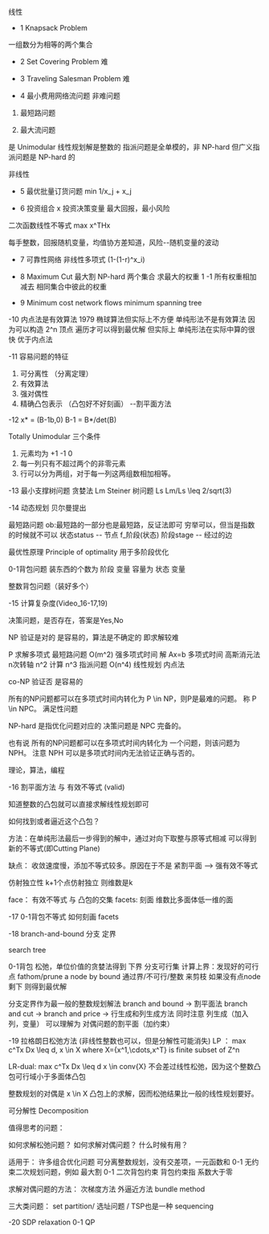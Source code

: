 线性
- 1
Knapsack Problem

一组数分为相等的两个集合

- 2
Set Covering Problem  难

- 3
Traveling Salesman Problem 难

- 4
最小费用网络流问题  非难问题

1. 最短路问题

2. 最大流问题

是 Unimodular 线性规划解是整数的
指派问题是全单模的，非 NP-hard
但广义指派问题是 NP-hard 的

非线性
- 5
最优批量订货问题  min 1/x_j + x_j

- 6 投资组合 x 投资决策变量
最大回报，最小风险

二次函数线性不等式 max x^THx

每手整数，回报随机变量，均值协方差知道，风险--随机变量的波动

- 7 可靠性网络
非线性多项式  (1-(1-r)^x_i)

- 8  Maximum Cut 最大割   NP-hard
两个集合 求最大的权重
1   -1
所有权重相加 减去 相同集合中彼此的权重

- 9  Minimum cost network flows
minimum spanning tree

-10  内点法是有效算法  1979 椭球算法但实际上不方便
单纯形法不是有效算法 因为可以构造 2^n 顶点 遍历才可以得到最优解
但实际上 单纯形法在实际中算的很快 优于内点法

-11  容易问题的特征
1. 可分离性  （分离定理）
2. 有效算法
3. 强对偶性
4. 精确凸包表示 （凸包好不好刻画） --割平面方法

-12
x* = (B-1b,0)
B-1 = B*/det(B)

Totally Unimodular 三个条件
1. 元素均为 +1 -1 0
2. 每一列只有不超过两个的非零元素
3. 行可以分为两组，对于每一列这两组数相加相等。

-13
最小支撑树问题  贪婪法  Lm
Steiner 树问题  Ls   Lm/Ls \leq 2/sqrt(3)

-14
动态规划  贝尔曼提出

最短路问题   ob:最短路的一部分也是最短路，反证法即可
            穷举可以，但当是指数的时候就不可以
状态status  -- 节点   f_阶段(状态)
阶段stage   -- 经过的边

最优性原理 Principle of optimality   用于多阶段优化

0-1背包问题    装东西的个数为 阶段 变量  容量为 状态  变量

整数背包问题（装好多个）

-15 计算复杂度(Video_16-17,19)

决策问题，是否存在，答案是Yes,No

NP 验证是对的 是容易的，算法是不确定的  即求解较难

P 求解多项式
最短路问题 O(m^2)   强多项式时间
解 Ax=b   多项式时间  高斯消元法  n次转轴 n^2 计算  n^3
指派问题  O(n^4)
线性规划  内点法

co-NP
验证否 是容易的

所有的NP问题都可以在多项式时间内转化为 P \in NP，则P是最难的问题。
称 P \in NPC。 满足性问题

NP-hard 是指优化问题对应的 决策问题是 NPC 完备的。

也有说 所有的NP问题都可以在多项式时间内转化为 一个问题，则该问题为 NPH。
注意 NPH 可以是多项式时间内无法验证正确与否的。

理论，算法，编程

-16 割平面方法 与 有效不等式 (valid)

知道整数的凸包就可以直接求解线性规划即可

如何找到或者逼近这个凸包？

方法：在单纯形法最后一步得到的解中，通过对向下取整与原等式相减 可以得到新的不等式(即Cutting Plane)

缺点：
收敛速度慢，添加不等式较多。原因在于不是 紧割平面 --> 强有效不等式

仿射独立性  k+1个点仿射独立 则维数是k

face： 有效不等式 与 凸包的交集
facets: 刻面 维数比多面体低一维的面

-17 0-1背包不等式
如何刻画 facets

-18 branch-and-bound
     分支       定界

search tree

0-1背包
松弛，单位价值的贪婪法得到 下界
分支可行集
计算上界：发现好的可行点
fathom/prune a node by bound  通过界/不可行/整数 来剪枝
如果没有点node 剩下 则得到最优解

分支定界作为最一般的整数规划解法 branch and bound -> 割平面法 branch and cut  -> branch and price
-> 行生成和列生成方法
同时注意 列生成（加入列，变量） 可以理解为 对偶问题的割平面（加约束）


-19 拉格朗日松弛方法 (非线性整数也可以，但是分解性可能消失)
LP ： max c^Tx
    Dx \leq d, x \in X
where X={x^1,\cdots,x^T} is finite subset of Z^n

LR-dual:  max c^Tx
          Dx \leq d
          x \in conv{X}
不会差过线性松弛，因为这个整数凸包可行域小于多面体凸包

整数规划的对偶是 x \in X 凸包上的求解，因而松弛结果比一般的线性规划要好。

可分解性 Decomposition

值得思考的问题：

如何求解松弛问题？
如何求解对偶问题？
什么时候有用？

适用于：
许多组合优化问题
可分离整数规划，没有交差项，一元函数和
0-1 无约束二次规划问题，例如 最大割
0-1 二次背包约束 背包约束指 系数大于零

求解对偶问题的方法：
次梯度方法
外逼近方法
bundle method

三大类问题： set partition/ 选址问题 / TSP也是一种 sequencing

-20 SDP relaxation 0-1 QP

